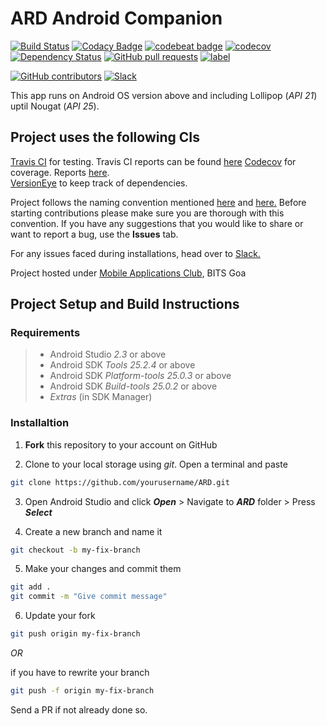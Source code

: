# ARD Android Companion
[![Build Status](https://api.travis-ci.com/MobileApplicationsClub/ARD.svg?token=PosPSPTbkNM2WxfmyvGE&branch=master)](https://travis-ci.com/MobileApplicationsClub/ARD)
[![Codacy Badge](https://api.codacy.com/project/badge/Grade/1fc788215a9b42b3bb6354ae0a1ac7ce)](https://www.codacy.com/app/kukreja-vikramaditya/ARD?utm_source=github.com&utm_medium=referral&utm_content=MobileApplicationsClub/ARD&utm_campaign=badger)
[![codebeat badge](https://codebeat.co/badges/0ecdbf2c-7c80-48cf-b66e-a3e4c1090546)](https://codebeat.co/projects/github-com-mobileapplicationsclub-ard-master)
[![codecov](https://codecov.io/gh/MobileApplicationsClub/ARD/branch/master/graph/badge.svg?token=aoOIeczRVC)](https://codecov.io/gh/MobileApplicationsClub/ARD)
[![Dependency Status](https://www.versioneye.com/user/projects/5949512e6725bd0063d1dac5/badge.svg?style=flat-square)](https://www.versioneye.com/user/projects/5949512e6725bd0063d1dac5)
[![GitHub pull requests](https://img.shields.io/github/issues-pr/MobileApplicationsClub/ARD.svg)](https://github.com/MobileApplicationsClub/ARD/pulls)
[![label](https://img.shields.io/github/issues-raw/MobileApplicationsClub/ARD/approved.svg)](https://github.com/MobileApplicationsClub/ARD/issues?q=is%3Aopen+is%3Aissue+label%3Aapproved)

[![GitHub contributors](https://img.shields.io/github/contributors/MobileApplicationsClub/ARD.svg)](https://github.com/MobileApplicationsClub/ARD/graphs/contributors)
[![Slack](https://img.shields.io/badge/Slack-join%20chat-brightgreen.svg)](https://join.slack.com/macbitsgoa/shared_invite/MjAxNDMzNzM0NjEwLTE0OTgwNjc4NDAtMmVmMWQyZjk2MA)

This app runs on Android OS version above and including Lollipop (*API 21*) uptil Nougat (*API 25*).

## Project uses the following CIs
[Travis CI](https://www.travis-ci.com) for testing. Travis CI reports can be found [here](https://travis-ci.com/MobileApplicationsClub/ARD)
[Codecov](https://codecov.io/gh) for coverage. Reports [here](https://codecov.io/gh/MobileApplicationsClub/ARD).<br>
[VersionEye](https://www.versioneye.com/user/projects/5949512e6725bd0063d1dac5?child=summary)  to keep track of dependencies.


 Project follows the naming convention mentioned [here](http://jeroenmols.com/blog/2016/03/07/resourcenaming/) and [here.](https://github.com/ribot/android-guidelines/blob/master/project_and_code_guidelines.md) Before starting contributions please make sure you are thorough with this convention. If you have any suggestions that you would like to share or want to report a bug, use the **Issues** tab.

For any issues faced during installations, head over to [Slack.](https://macbitsgoa.slack.com)

Project hosted under [Mobile Applications Club](https://github.com/MobileApplicationsClub), BITS Goa

## Project Setup and Build Instructions

### Requirements

> - Android Studio *2.3* or above
> - Android SDK *Tools 25.2.4* or above
> - Android SDK *Platform-tools 25.0.3* or above
> - Android SDK *Build-tools 25.0.2* or above
> - *Extras* (in SDK Manager)

### Installaltion

1. **Fork** this repository to your account on GitHub
 
2. Clone to your local storage using *git*. Open a terminal and paste

```bash
git clone https://github.com/yourusername/ARD.git
```

3. Open Android Studio and click ***Open*** > Navigate to ***ARD***  folder > Press ***Select***

4. Create a new branch and name it 

```bash
git checkout -b my-fix-branch
```

5. Make your changes and commit them
```bash
git add .
git commit -m "Give commit message"
```

6. Update your fork

```bash
git push origin my-fix-branch
```
_OR_

if you have to rewrite your branch

```bash
git push -f origin my-fix-branch
```

Send a PR if not already done so.


